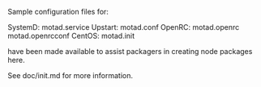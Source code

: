 Sample configuration files for:

SystemD: motad.service
Upstart: motad.conf
OpenRC:  motad.openrc
         motad.openrcconf
CentOS:  motad.init

have been made available to assist packagers in creating node packages here.

See doc/init.md for more information.
